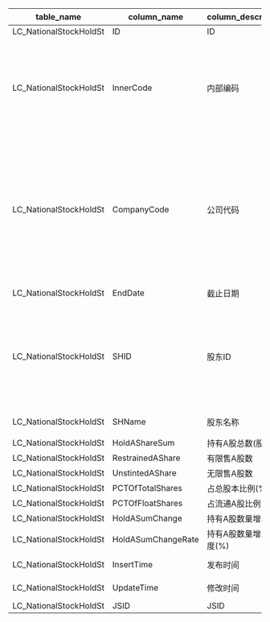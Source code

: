| table_name | column_name| column_description | 注释 | Annotation| 数据示例 |
|---|---|---|---|---|---|
| LC_NationalStockHoldSt | ID | ID || | 611335909717 |
| LC_NationalStockHoldSt | InnerCode| 内部编码 | 内部编码（InnerCode）：与“证券主表（SecuMain）”中的“证券内部编码（InnerCode）”关联，得到证券的交易代码、简称等。 | Internal Code: Associated with the "InnerCode" in the "SecuMain" table, obtaining the security's trading code, abbreviation, etc. | 57 |
| LC_NationalStockHoldSt | CompanyCode| 公司代码 | 公司代码（CompanyCode）：与“证券主表（SecuMain）”中的“公司代码（CompanyCode）”关联，得到上市公司的交易代码、简称等。 | Company Code (CompanyCode): Associated with the "Company Code (CompanyCode)" in "Securities Main Table (SecuMain)", to obtain the trading code, abbreviation, etc. of the listed company. | 44 |
| LC_NationalStockHoldSt | EndDate| 截止日期 || | 2019-03-31 12:00:00.000|
| LC_NationalStockHoldSt | SHID | 股东ID | 数值型常量。股东ID（SHID）：与机构基本资料（LC_InstiArchive）中的企业编号（CompanyCode）关联 | Numeric constant. Shareholder ID (SHID): associated with the Company Code in the Institutional Basic Information (LC_InstiArchive)| 225389 |
| LC_NationalStockHoldSt | SHName | 股东名称 || | 中央汇金资产管理有限责任公司 |
| LC_NationalStockHoldSt | HoldAShareSum| 持有A股总数(股)|| | 3993100.0|
| LC_NationalStockHoldSt | RestrainedAShare | 有限售A股数|| | null |
| LC_NationalStockHoldSt | UnstintedAShare| 无限售A股数|| | null |
| LC_NationalStockHoldSt | PCTOfTotalShares | 占总股本比例(%)|| | 0.271407 |
| LC_NationalStockHoldSt | PCTOfFloatShares | 占流通A股比例(%) || | 0.271758 |
| LC_NationalStockHoldSt | HoldASumChange | 持有A股数量增减(股)|| | 0.0|
| LC_NationalStockHoldSt | HoldASumChangeRate | 持有A股数量增减幅度(%) || | 0.0|
| LC_NationalStockHoldSt | InsertTime | 发布时间 || | 2019-05-16 03:31:48.840|
| LC_NationalStockHoldSt | UpdateTime | 修改时间 || | 2021-11-18 08:20:46.600|
| LC_NationalStockHoldSt | JSID | JSID || | 690582058544 |